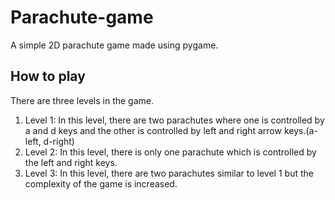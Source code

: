 # Parachute-game

A simple 2D parachute game made using pygame.

## How to play

There are three levels in the game.

1. Level 1: In this level, there are two parachutes where one is controlled by a and d keys and the other is controlled by left and right arrow keys.(a-left, d-right)
2. Level 2: In this level, there is only one parachute which is controlled by the left and right keys.
3. Level 3: In this level, there are two parachutes similar to level 1 but the complexity of the game is increased.
